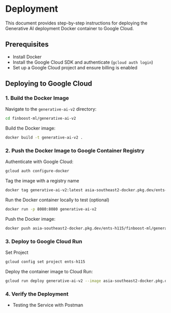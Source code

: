 # Deployment

This document provides step-by-step instructions for deploying the Generative AI deployment Docker container to Google Cloud.

## Prerequisites

- Install Docker
- Install the Google Cloud SDK and authenticate (`gcloud auth login`)
- Set up a Google Cloud project and ensure billing is enabled

## Deploying to Google Cloud

### 1. Build the Docker Image

Navigate to the `generative-ai-v2` directory:

```sh
cd finboost-ml/generative-ai-v2
```

Build the Docker image:

<!-- ```sh
docker build -t gcr.io/[PROJECT-ID]/generative-ai-v2 .
``` -->

```sh
docker build -t generative-ai-v2 .
```

### 2. Push the Docker Image to Google Container Registry

Authenticate with Google Cloud:

```sh
gcloud auth configure-docker
```

<!-- Create repo

```sh
gcloud artifacts repositories create REPOSITORY-ID --repository-format=docker --location=southeast-asia2

``` -->

Tag the image with a registry name

```sh
docker tag generative-ai-v2:latest asia-southeast2-docker.pkg.dev/ents-h115/finboost-ml/generative-ai-v2:latest
```

Run the Docker container locally to test (optional)

```sh
docker run -p 8080:8080 generative-ai-v2
```

Push the Docker image:

<!-- ```sh
docker push gcr.io/[PROJECT-ID]/generative-ai-v2
``` -->

```sh
docker push asia-southeast2-docker.pkg.dev/ents-h115/finboost-ml/generative-ai-v2:latest
```

### 3. Deploy to Google Cloud Run

Set Project

```sh
gcloud config set project ents-h115
```

Deploy the container image to Cloud Run:

<!-- ```sh
gcloud run deploy finboost-ml --image asia-southeast2-docker.pkg.dev/ents-h115/finboost-ml/generative-ai-v2:latest --platform managed --region asia-southeast2 --allow-unauthenticated

``` -->

```sh
gcloud run deploy generative-ai-v2 --image asia-southeast2-docker.pkg.dev/ents-h115/finboost-ml/generative-ai-v2:latest --platform managed --region asia-southeast2 --allow-unauthenticated

```

### 4. Verify the Deployment

- Testing the Service with Postman
